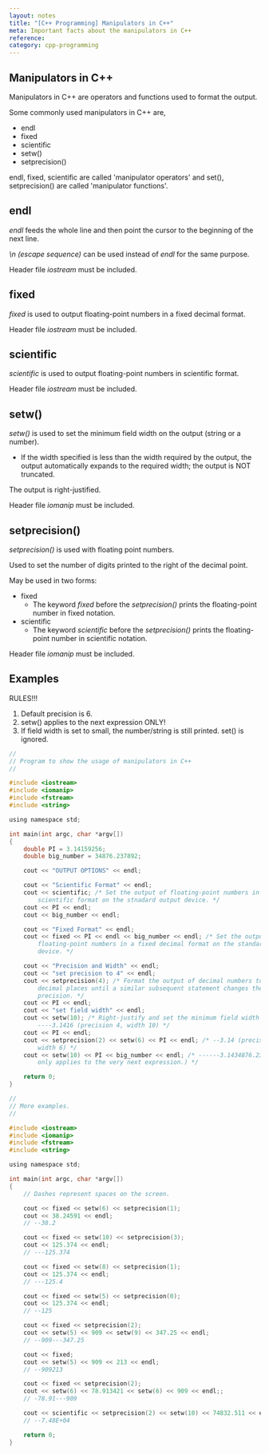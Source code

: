 ```yaml
---
layout: notes
title: "[C++ Programming] Manipulators in C++"
meta: Important facts about the manipulators in C++
reference: 
category: cpp-programming
---
```


## Manipulators in C++

Manipulators in C++ are operators and functions used to format the output.

Some commonly used manipulators in C++ are,
* endl
* fixed
* scientific
* setw()
* setprecision()

endl, fixed, scientific are called 'manipulator operators' and set(),
setprecision() are called 'manipulator functions'.

## endl

*endl* feeds the whole line and then point the cursor to the beginning of the
next line.

*\n (escape sequence)* can be used instead of *endl* for the same purpose.

Header file *iostream* must be included.

## fixed

*fixed* is used to output floating-point numbers in a fixed decimal format.

Header file *iostream* must be included.

## scientific

*scientific* is used to output floating-point numbers in scientific format.

Header file *iostream* must be included.

## setw()

*setw()* is used to set the minimum field width on the output (string or a 
number).
* If the width specified is less than the width required by the output, the
  output automatically expands to the required width; the output is NOT
  truncated.

The output is right-justified.

Header file *iomanip* must be included. 

## setprecision()

*setprecision()* is used with floating point numbers.

Used to set the number of digits printed to the right of the decimal
point.

May be used in two forms:
* fixed
    - The keyword *fixed* before the *setprecision()* prints the floating-point
      number in fixed notation.
* scientific
    - The keyword *scientific* before the *setprecision()* prints the
      floating-point number in scientific notation.

Header file *iomanip* must be included. 

## Examples

RULES!!!
1. Default precision is 6.
2. setw() applies to the next expression ONLY!
3. If field width is set to small, the number/string is still printed. set() is
   ignored.

```c
//
// Program to show the usage of manipulators in C++
//

#include <iostream>
#include <iomanip>
#include <fstream>
#include <string>

using namespace std;

int main(int argc, char *argv[])
{
    double PI = 3.14159256;
    double big_number = 34876.237892;

    cout << "OUTPUT OPTIONS" << endl;

    cout << "Scientific Format" << endl;
    cout << scientific; /* Set the output of floating-point numbers in a 
        scientific format on the stnadard output device. */
    cout << PI << endl;
    cout << big_number << endl;

    cout << "Fixed Format" << endl; 
    cout << fixed << PI << endl << big_number << endl; /* Set the output of
        floating-point numbers in a fixed decimal format on the standard output
        device. */

    cout << "Precision and Width" << endl;
    cout << "set precision to 4" << endl; 
    cout << setprecision(4); /* Format the output of decimal numbers to 4
        decimal places until a similar subsequent statement changes the
        precision. */
    cout << PI << endl;
    cout << "set field width" << endl;
    cout << setw(10); /* Right-justify and set the minimum field width to 10.
        ----3.1416 (precision 4, width 10) */
    cout << PI << endl;
    cout << setprecision(2) << setw(6) << PI << endl; /* --3.14 (precision 2,
        width 6) */
    cout << setw(10) << PI << big_number << endl; /* ------3.1434876.23 (setw()
        only applies to the very next expression.) */

    return 0;
}
```

```c
//
// More examples.
//

#include <iostream>
#include <iomanip>
#include <fstream>
#include <string>

using namespace std;

int main(int argc, char *argv[])
{
    // Dashes represent spaces on the screen.

    cout << fixed << setw(6) << setprecision(1);
    cout << 38.24591 << endl;
    // --38.2

    cout << fixed << setw(10) << setprecision(3);
    cout << 125.374 << endl;
    // ---125.374

    cout << fixed << setw(8) << setprecision(1);
    cout << 125.374 << endl;
    // ---125.4

    cout << fixed << setw(5) << setprecision(0);
    cout << 125.374 << endl;
    // --125

    cout << fixed << setprecision(2);
    cout << setw(5) << 909 << setw(9) << 347.25 << endl;
    // --909---347.25

    cout << fixed;
    cout << setw(5) << 909 << 213 << endl;
    // --909213

    cout << fixed << setprecision(2);
    cout << setw(6) << 78.913421 << setw(6) << 909 << endl;;
    // -78.91---909

    cout << scientific << setprecision(2) << setw(10) << 74832.511 << endl;
    // --7.48E+04

    return 0;
}
```
